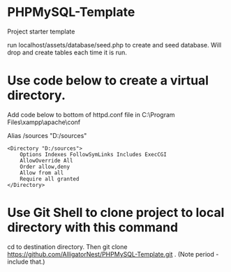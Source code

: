 # PHPMySQL-Template
Project starter template

run localhost/assets/database/seed.php
to create and seed database. Will drop and create tables each time it is run.

# Use code below to create a virtual directory.
Add code below to bottom of httpd.conf file in C:\Program Files\xampp\apache\conf

Alias /sources "D:/sources"

```
<Directory "D:/sources">
	Options Indexes FollowSymLinks Includes ExecCGI
	AllowOverride All
	Order allow,deny
	Allow from all
	Require all granted
</Directory>
```


# Use Git Shell to clone project to local directory with this command
cd to destination directory. Then
git clone https://github.com/AlligatorNest/PHPMySQL-Template.git .
(Note period - include that.)


